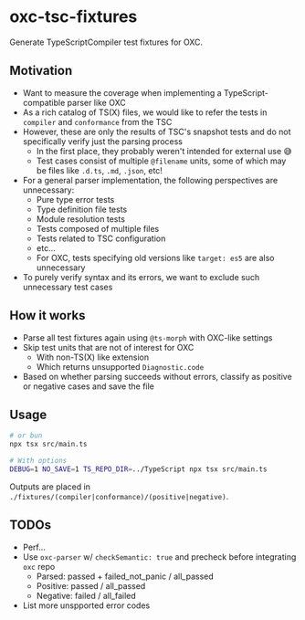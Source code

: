 # oxc-tsc-fixtures

Generate TypeScriptCompiler test fixtures for OXC.

## Motivation

- Want to measure the coverage when implementing a TypeScript-compatible parser like OXC
- As a rich catalog of TS(X) files, we would like to refer the tests in `compiler` and `conformance` from the TSC
- However, these are only the results of TSC's snapshot tests and do not specifically verify just the parsing process
  - In the first place, they probably weren't intended for external use 😅
  - Test cases consist of multiple `@filename` units, some of which may be files like `.d.ts`, `.md`, `.json`, etc!
- For a general parser implementation, the following perspectives are unnecessary:
  - Pure type error tests
  - Type definition file tests
  - Module resolution tests
  - Tests composed of multiple files
  - Tests related to TSC configuration
  - etc...
  - For OXC, tests specifying old versions like `target: es5` are also unnecessary
- To purely verify syntax and its errors, we want to exclude such unnecessary test cases

## How it works

- Parse all test fixtures again using `@ts-morph` with OXC-like settings
- Skip test units that are not of interest for OXC
  - With non-TS(X) like extension
  - Which returns unsupported `Diagnostic.code`
- Based on whether parsing succeeds without errors, classify as positive or negative cases and save the file

## Usage

```sh
# or bun
npx tsx src/main.ts

# With options
DEBUG=1 NO_SAVE=1 TS_REPO_DIR=../TypeScript npx tsx src/main.ts
```

Outputs are placed in `./fixtures/(compiler|conformance)/(positive|negative)`.

## TODOs

- Perf...
- Use `oxc-parser` w/ `checkSemantic: true` and precheck before integrating `oxc` repo
  - Parsed: passed + failed_not_panic / all_passed
  - Positive: passed / all_passed
  - Negative: failed / all_failed
- List more unspported error codes
